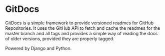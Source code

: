 # GitDocs

GitDocs is a simple framework to provide versioned readmes for GitHub
Repositories. It uses the GitHub API to fetch and cache the readmes for the
master branch and all tags and provides a simple way of reading the docs of
older versions, provided they are properly tagged.

Powered by Django and Python.

